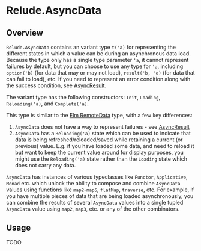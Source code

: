 # Relude.AsyncData

## Overview

`Relude.AsyncData` contains an variant type `t('a)` for representing the different states in which a value can be during an asynchronous data load.  Because the type only has a single type parameter `'a`, it cannot represent failures by default, but you can choose to use any type for `'a`, including `option('b)` (for data that may or may not load), `result('b, 'e)` (for data that can fail to load), etc.  If you need to represent an error condition along with the success condition, see [AsyncResult](api/AsyncResult.md).

The variant type has the following constructors: `Init`, `Loading`, `Reloading('a)`, and `Complete('a)`.

This type is similar to the [Elm RemoteData](https://github.com/krisajenkins/remotedata) type, with a few key differences:

1. `AsyncData` does not have a way to represent failures - see [AsyncResult](api/AsyncResult.md)
1. `AsyncData` has a `Reloading('a)` state which can be used to indicate that data is being refreshed/reloaded/saved while retaining a current (or previous) value.  E.g. if you have loaded some data, and need to reload it but want to keep the current value around for display purposes, you might use the `Reloading('a)` state rather than the `Loading` state which does not carry any data.

`AsyncData` has instances of various typeclasses like `Functor`, `Applicative`, `Monad` etc.  which unlock the ability to compose and combine `AsyncData` values using functions like `map2`-`map5`, `flatMap`, `traverse`, etc.  For example, if you have multiple pieces of data that are being loaded asynchronously, you can combine the results of several `AsyncData` values into a single tupled `AsyncData` value using `map2`, `map3`, etc. or any of the other combinators.

## Usage

TODO
